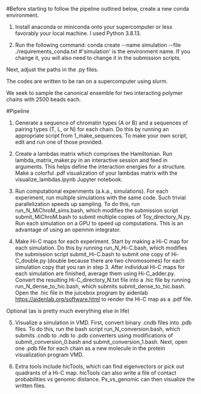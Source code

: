 #Before starting to follow the pipeline outlined below, create a new conda environment.

1. Install anaconda or miniconda onto your supercomputer or less favorably your local machine.
I used Python 3.8.13.

2. Run the following command:
conda create --name simulation --file ./requirements_conda.txt
#'simulation' is the environment name. If you change it, you will also need to change it in the submission scripts.

Next, adjust the paths in the .py files.

The codes are written to be ran on a supercomputer using slurm.

We seek to sample the canonical ensemble for two interacting polymer chains with 2500 beads each.

#Pipeline

1. Generate a sequence of chromatin types (A or B) and a sequences of pairing types (T, L, or N) for each chain. Do this by running an appropriate script from 1_make_sequences. To make your own script, edit and run one of those provided.
 
2. Create a lambdas matrix which comprises the Hamiltonian.
     Run lambda_matrix_maker.py in an interactive session and feed in arguments.
     This helps define the interaction energies for a structure.
     Make a colorful .pdf visualization of your lambdas matrix with the visualize_lambdas.ipynb Jupyter notebook. 

3. Run computational experiments (a.k.a., simulations). 
     For each experiment, run multiple simulations with the same code. Such trivial parallelization speeds up sampling. To do this, run run_N_MiChroM_sims.bash, which modifies the submission script submit_MiChroM.bash to submit multiple copies of Toy_directory_N.py. 
     Run each simulation on a GPU to speed up computations. This is an advantage of using an openmm integrator.

4. Make Hi-C maps for each experiment.
     Start by making a Hi-C map for each simulation. Do this by running run_N_Hi-C.bash, which modifies the submission script submit_Hi-C.bash to submit one copy of Hi-C_double.py (double because there are two chromosomes) for each simulation copy that you ran in step 3.
     After individual Hi-C maps for each simulation are finished, average them using Hi-C_adder.py.
     Convert the resulting Hi-C_directory_N.txt file into a .hic file by running run_N_dense_to_hic.bash, which submits submit_dense_to_hic.bash. 
     Open the .hic file in the juicebox program by aidenlab https://aidenlab.org/software.html to render the Hi-C map as a .pdf file.

Optional (as is pretty much everything else in life)

5. Visualize a simulation in VMD. 
     First, convert binary .cndb files into .pdb files. To do this, run the bash script run_N_conversion.bash, which submits .cndb to .ndb to .pdb converters using modifications of submit_conversion_0.bash and submit_conversion_1.bash.
     Next, open one .pdb file for each chain as a new molecule in the protein visualization program VMD.

6. Extra tools include hicTools, which can find eigenvectors or pick out quadrants of a Hi-C map. hicTools can also write a file of contact probabilities vs genomic distance. Ps_vs_genomic can then visualize the written files.

